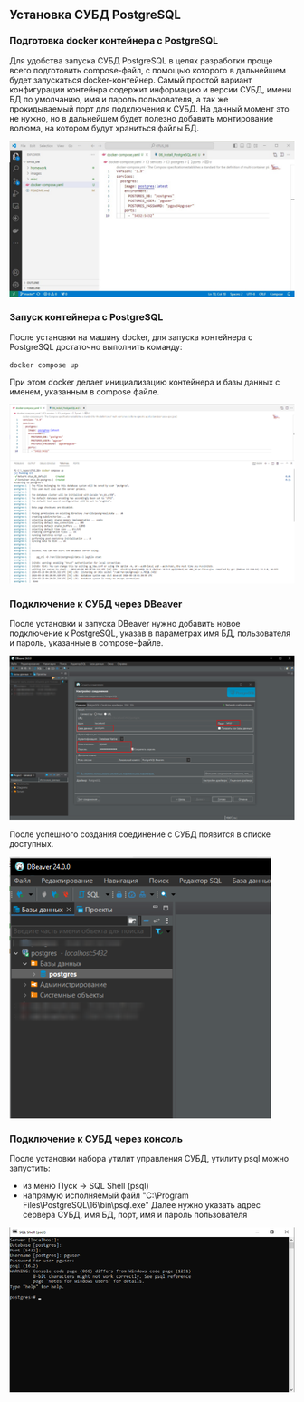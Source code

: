 ## Установка СУБД PostgreSQL

### Подготовка docker контейнера с PostgreSQL
Для удобства запуска СУБД PostgreSQL в целях разработки проще всего подготовить compose-файл, с помощью которого в дальнейшем будет запускаться docker-контейнер.
Самый простой вариант конфигурации контейнра содержит информацию и версии СУБД, имени БД по умолчанию, имя и пароль пользователя, а так же прокидываемый порт для подключения к СУБД. На данный момент это не нужно, но в дальнейшем будет полезно добавить монтирование волюма, на котором будут храниться файлы БД.

![Compose-файл](../images/hw_06_01.png)

### Запуск контейнера с PostgreSQL 
После установки на машину docker, для запуска контейнера с PostgreSQL достаточно выполнить команду:

`docker compose up`

При этом docker делает инициализацию контейнера и базы данных с именем, указанным в compose файле.

![Запуск контейнера](../images/hw_06_02.png)

### Подключение к СУБД через DBeaver
После установки и запуска DBeaver нужно добавить новое подключение к PostgreSQL, указав в параметрах имя БД, пользователя и пароль, указанные в compose-файле.

![Новое соединение](../images/hw_06_03.png)

После успешного создания соединение с СУБД появится в списке доступных.

![Список соединений](../images/hw_06_04.png)

### Подключение к СУБД через консоль
После установки набора утилит управления СУБД, утилиту psql можно запустить:
* из меню Пуск -> SQL Shell (psql)
* напрямую исполняемый файл "C:\Program Files\PostgreSQL\16\bin\psql.exe"
Далее нужно указать адрес сервера СУБД, имя БД, порт, имя и пароль пользователя

![консоль](../images/hw_06_05.png)